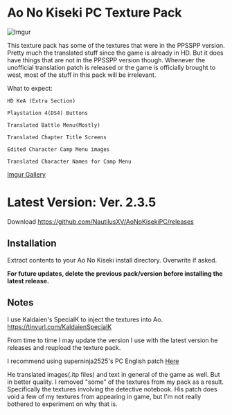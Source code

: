 # Ao No Kiseki PC Texture Pack

![Imgur](https://i.imgur.com/cycopED.png)

This texture pack has some of the textures that were in the PPSSPP version. Pretty much the translated stuff since the game is already in HD. But it does have things that are not in the PPSSPP version though. Whenever the unofficial translation patch is released or the game is officially brought to west, most of the stuff in this pack will be irrelevant.

What to expect:
```
HD KeA (Extra Section)

Playstation 4(DS4) Buttons

Translated Battle Menu(Mostly)

Translated Chapter Title Screens

Edited Character Camp Menu images

Translated Character Names for Camp Menu

```
[Imgur Gallery](https://imgur.com/a/hNzzp)

# Latest Version: Ver. 2.3.5

Download https://github.com/NautilusXV/AoNoKisekiPC/releases

## Installation

Extract contents to your Ao No Kiseki install directory. Overwrite if asked.

**For future updates, delete the previous pack/version before installing the latest release.**

## Notes

I use Kaldaien's SpecialK to inject the textures into Ao. https://tinyurl.com/KaldaienSpecialK

From time to time I may update the version I use with the latest version he releases and reupload the texture pack.

I recommend using superninja2525's PC English patch [Here](https://gbatemp.net/threads/ao-no-kiseki-ppsspp-hd-texture-pack.484790/page-8#post-7944667)

He translated images(.itp files) and text in general of the game as well. But in better quality. I removed "some" of the textures from my pack as a result. Specifically the textures involving the detective notebook. His patch does void a few of my textures from appearing in game, but I'm not really bothered to experiment on why that is.
